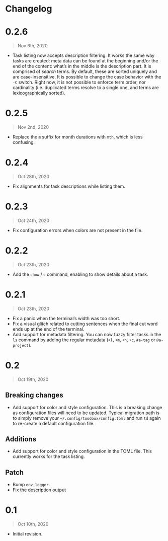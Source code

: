 # Changelog

# 0.2.6

> Nov 6th, 2020

- Task listing now accepts description filtering. It works the same way tasks are created: meta data can be found at the
  beginning and/or the end of the content: what’s in the middle is the description part. It is comprised of _search_
  terms. By default, these are sorted uniquely and are case-insensitive. It is possible to change the case behavior
  with the `-C` switch. Right now, it is not possible to enforce term order, nor cardinality (i.e. duplicated terms
  resolve to a single one, and terms are lexicographically sorted).


# 0.2.5

> Nov 2nd, 2020

- Replace the `m` suffix for month durations with `mth`, which is less confusing.

# 0.2.4

> Oct 28th, 2020

- Fix alignments for task descriptions while listing them.

# 0.2.3

> Oct 24th, 2020

- Fix configuration errors when colors are not present in the file.

# 0.2.2

> Oct 23th, 2020

- Add the `show` / `s` command, enabling to show details about a task.

# 0.2.1

> Oct 23th, 2020

- Fix a panic when the terminal’s width was too short.
- Fix a visual glitch related to cutting sentences when the final cut word ends up at the end of the terminal.
- Add support for metadata filtering. You can now fuzzy filter tasks in the `ls` command by adding the regular metadata
  (`+l`, `+m`, `+h`, `+c`, `#a-tag` or `@a-project`).

# 0.2

> Oct 19th, 2020

## Breaking changes

- Add support for color and style configuration. This is a breaking change as configuration files will need to be
  updated. Typical migration path is to simply remove your `~/.config/toodoux/config.toml` and run `td` again to
  re-create a default configuration file.

## Additions

- Add support for color and style configuration in the TOML file. This currently works for the task listing.

## Patch

- Bump `env_logger`.
- Fix the description output

# 0.1

> Oct 10th, 2020

- Initial revision.
